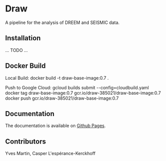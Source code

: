 
# Draw

A pipeline for the analysis of DREEM and SEISMIC data.

## Installation

... TODO ...

## Docker Build

Local Build:
docker build -t draw-base-image:0.7 .

Push to Google Cloud:
gcloud builds submit --config=cloudbuild.yaml
docker tag draw-base-image:0.7 gcr.io/draw-385021/draw-base-image:0.7
docker push gcr.io/draw-385021/draw-base-image:0.7

## Documentation

The documentation is available on [Github Pages](https://rouskinlab.github.io/draw).

## Contributors

Yves Martin, Casper L'espérance-Kerckhoff
